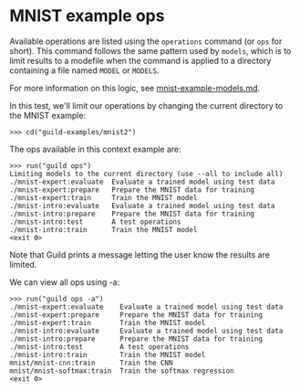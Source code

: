 # MNIST example ops

Available operations are listed using the `operations` command (or
`ops` for short). This command follows the same pattern used by
`models`, which is to limit results to a modefile when the command is
applied to a directory containing a file named `MODEL` or `MODELS`.

For more information on this logic, see
[mnist-example-models.md](mnist-example-models.md).

In this test, we'll limit our operations by changing the current
directory to the MNIST example:

    >>> cd("guild-examples/mnist2")

The ops available in this context example are:

    >>> run("guild ops")
    Limiting models to the current directory (use --all to include all)
    ./mnist-expert:evaluate  Evaluate a trained model using test data
    ./mnist-expert:prepare   Prepare the MNIST data for training
    ./mnist-expert:train     Train the MNIST model
    ./mnist-intro:evaluate   Evaluate a trained model using test data
    ./mnist-intro:prepare    Prepare the MNIST data for training
    ./mnist-intro:test       A test operations
    ./mnist-intro:train      Train the MNIST model
    <exit 0>

Note that Guild prints a message letting the user know the results are
limited.

We can view all ops using -a:

    >>> run("guild ops -a")
    ./mnist-expert:evaluate    Evaluate a trained model using test data
    ./mnist-expert:prepare     Prepare the MNIST data for training
    ./mnist-expert:train       Train the MNIST model
    ./mnist-intro:evaluate     Evaluate a trained model using test data
    ./mnist-intro:prepare      Prepare the MNIST data for training
    ./mnist-intro:test         A test operations
    ./mnist-intro:train        Train the MNIST model
    mnist/mnist-cnn:train      Train the CNN
    mnist/mnist-softmax:train  Train the softmax regression
    <exit 0>
